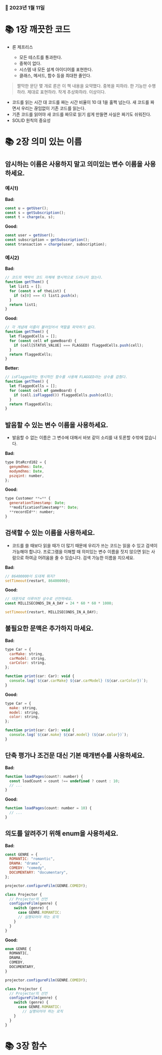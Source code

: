 ### 📅 2023년 1월 11일

# 📚 1장 깨끗한 코드

- 론 제프리스

  - 모든 테스트를 통과한다.
  - 중복이 없다.
  - 시스템 내 모든 설계 아이디어를 표현한다.
  - 클래스, 메서드, 함수 등을 최대한 줄인다.

> 짤막한 문단 몇 개로 론은 이 책 내용을 요약했다. 중복을 피하라. 한 기능만 수행하라. 제대로 표현하라. 작게 추상화하라. 이상이다.

- 코드를 읽는 시간 대 코드를 짜는 시간 비율이 10 대 1을 훌쩍 넘는다. 새 코드를 짜면서 우리는 끊임없이 기존 코드를 읽는다.
- 기존 코드를 읽어야 새 코드를 짜므로 읽기 쉽게 만들면 사실은 짜기도 쉬워진다.
- SOLID 원칙의 중요성

# 📚 2장 의미 있는 이름

## 암시하는 이름은 사용하지 말고 의미있는 변수 이름을 사용하세요.

### 예시1)

**Bad:**

```jsx
const u = getUser();
const s = getSubscription();
const t = charge(u, s);
```

**Good:**

```jsx
const user = getUser();
const subscription = getSubscription();
const transaction = charge(user, subscription);
```

### 예시2)

**Bad:**

```jsx
// 코드의 맥락이 코드 자체에 명시적으로 드러나지 않는다.
function getThem() {
  let list1 = [];
  for (const x of theList) {
    if (x[0] === 4) list1.push(x);
  }
  return list1;
}
```

**Good:**

```jsx
// 각 개념에 이름이 붙어있어서 역할을 파악하기 쉽다.
function getThem() {
  let flaggedCells = [];
  for (const cell of gameBoard) {
    if (cell[STATUS_VALUE] === FLAGGED) flaggedCells.push(cell);
  }
  return flaggedCells;
}
```

**Better:**

```jsx
// isFlagged라는 명시적인 함수를 사용해 FLAGGED라는 상수를 감췄다.
function getThem() {
  let flaggedCells = [];
  for (const cell of gameBoard) {
    if (cell.isFlagged()) flaggedCells.push(cell);
  }
  return flaggedCells;
}
```

## 발음할 수 있는 변수 이름을 사용하세요.

- 발음할 수 없는 이름은 그 변수에 대해서 바보 같이 소리를 내 토론할 수밖에 없습니다.

**Bad:**

```jsx
type DtaRcrd102 = {
  genymdhms: Date,
  modymdhms: Date,
  pszqint: number,
};
```

**Good:**

```jsx
type Customer **=** {
  generationTimestamp: Date;
  **modificationTimestamp**: Date;
  **recordId**: number;
}
```

## 검색할 수 있는 이름을 사용하세요.

- 코드를 쓸 때보다 읽을 때가 더 많기 때문에 우리가 쓰는 코드는 읽을 수 있고 검색이 가능해야 합니다. 프로그램을 이해할 때 의미있는 변수 이름을 짓지 않으면 읽는 사람으로 하여금 어려움을 줄 수 있습니다. 검색 가능한 이름을 지으세요.

**Bad:**

```jsx
// 86400000이 도대체 뭐지?
setTimeout(restart, 86400000);
```

**Good:**

```jsx
// 대문자로 이루어진 상수로 선언하세요.
const MILLISECONDS_IN_A_DAY = 24 * 60 * 60 * 1000;

setTimeout(restart, MILLISECONDS_IN_A_DAY);
```

## 불필요한 문맥은 추가하지 마세요.

**Bad:**

```jsx
type Car = {
  carMake: string,
  carModel: string,
  carColor: string,
};

function print(car: Car): void {
  console.log(`${car.carMake} ${car.carModel} (${car.carColor})`);
}
```

**Good:**

```jsx
type Car = {
  make: string,
  model: string,
  color: string,
};

function print(car: Car): void {
  console.log(`${car.make} ${car.model} (${car.color})`);
}
```

## 단축 평가나 조건문 대신 기본 매개변수를 사용하세요.

**Bad:**

```jsx
function loadPages(count?: number) {
  const loadCount = count !== undefined ? count : 10;
  // ...
}
```

**Good:**

```jsx
function loadPages(count: number = 10) {
  // ...
}
```

## 의도를 알려주기 위해 enum을 사용하세요.

**Bad:**

```jsx
const GENRE = {
  ROMANTIC: "romantic",
  DRAMA: "drama",
  COMEDY: "comedy",
  DOCUMENTARY: "documentary",
};

projector.configureFilm(GENRE.COMEDY);

class Projector {
  // Projector의 선언
  configureFilm(genre) {
    switch (genre) {
      case GENRE.ROMANTIC:
      // 실행되어야 하는 로직
    }
  }
}
```

**Good:**

```jsx
enum GENRE {
  ROMANTIC,
  DRAMA,
  COMEDY,
  DOCUMENTARY,
}

projector.configureFilm(GENRE.COMEDY);

class Projector {
  // Projector의 선언
  configureFilm(genre) {
    switch (genre) {
      case GENRE.ROMANTIC:
        // 실행되어야 하는 로직
    }
  }
}
```

# 📚 3장 함수
